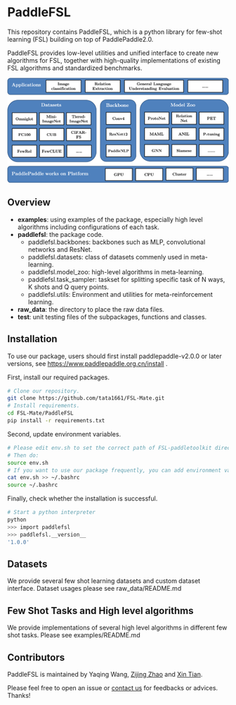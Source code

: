 # PaddleFSL
This repository contains PaddleFSL, which is a python library for few-shot learning (FSL) building on top of PaddlePaddle2.0.

PaddleFSL provides low-level utilities and unified interface to create new algorithms for FSL, together with high-quality implementations of existing FSL algorithms and standardized benchmarks. 

<p align="center"><img src="art-paddlefsl.png" alt="logo" width="800px" /></p>

## Overview

- **examples**: using examples of the package, especially high level algorithms including configurations of each task.
- **paddlefsl**: the package code.
  - paddlefsl.backbones: backbones such as MLP, convolutional networks and ResNet.
  - paddlefsl.datasets: class of datasets commenly used in meta-learning.
  - paddlefsl.model_zoo: high-level algorithms in meta-learning.
  - paddlefsl.task_sampler: taskset for splitting specific task of N ways, K shots and Q query points.
  - paddlefsl.utils: Environment and utilities for meta-reinforcement learning.
- **raw_data**: the directory to place the raw data files.
- **test**: unit testing files of the subpackages, functions and classes.

## Installation

To use our package, users should first install paddlepaddle-v2.0.0 or later versions, see https://www.paddlepaddle.org.cn/install .

First, install our required packages.

```bash
# Clone our repository.
git clone https://github.com/tata1661/FSL-Mate.git
# Install requirements.
cd FSL-Mate/PaddleFSL
pip install -r requirements.txt
```

Second, update environment variables.

```bash
# Please edit env.sh to set the correct path of FSL-paddletoolkit directory.
# Then do:
source env.sh
# If you want to use our package frequently, you can add environment variables into .bashrc
cat env.sh >> ~/.bashrc
source ~/.bashrc
```

Finally, check whether the installation is successful.

```bash
# Start a python interpreter
python
>>> import paddlefsl
>>> paddlefsl.__version__
'1.0.0'
```

## Datasets

We provide several few shot learning datasets and custom dataset interface. Dataset usages please see raw_data/README.md

## Few Shot Tasks and High level algorithms

We provide implementations of several high level algorithms in different few shot tasks. Please see examples/README.md

## Contributors

PaddleFSL is maintained by Yaqing Wang, [Zijing Zhao](https://github.com/JeremyZhao1998) and [Xin Tian](https://github.com/tianxin1860). 

Please feel free to open an issue or [contact us](mailto:wangyaqing01@baidu.com) for feedbacks or advices. Thanks!

